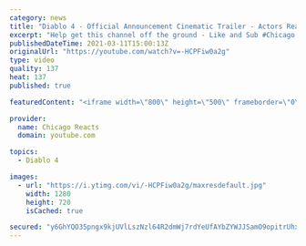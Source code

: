 ```yaml
---
category: news
title: "Diablo 4 - Official Announcement Cinematic Trailer - Actors React"
excerpt: "Help get this channel off the ground - Like and Sub #Chicago #Blind #React."
publishedDateTime: 2021-03-11T15:00:13Z
originalUrl: "https://youtube.com/watch?v=-HCPFiw0a2g"
type: video
quality: 137
heat: 137
published: true

featuredContent: "<iframe width=\"800\" height=\"500\" frameborder=\"0\" src=\"https://www.youtube.com/embed/-HCPFiw0a2g\" allow=\"accelerometer; autoplay; encrypted-media; gyroscope; picture-in-picture\" allowfullscreen></iframe>"

provider:
  name: Chicago Reacts
  domain: youtube.com

topics:
  - Diablo 4

images:
  - url: "https://i.ytimg.com/vi/-HCPFiw0a2g/maxresdefault.jpg"
    width: 1280
    height: 720
    isCached: true

secured: "y6GhYQO35pngx9kjUVlLszNzl64R2dmWj7rdYeUfAYbZYWJJSamO9opitrUhxiA5ci4i+2Ea9lh9aEw5imwunHBGA9ekEiMCIKGFam7aIyCSKf+hNnlbqSOSVFx+yilUXZabXWpuK8BXLkL12LHjmJxjq593gJlm0l2LGPbVGUO1Mmo4u49AraFwDa93sLozYx+InVp8AJQqXcvmed0L91Aa9CBUitG12KRUrEPVwn/PhPZAAAn7NaEbszOIUJPZDppEkzYTog07BnSAvOe6eA46YXH+JWgXL03Qa0xPPIJeAc8FHAFxtHHMSwc5rw1MKx2vaqoUZTI/UyUP+8uj17mA/OL5p6uYVY/5czNasT+p/EADQofPPvVccbRWelu94Xvvpq24Bz3hGNq5qSELfcWGWVNU78yZo00FdWDyukJpyNJlGteUoDyoUgt/77Gy;W4oF/VmVioIEFrWSSQi5Lw=="
---
```



